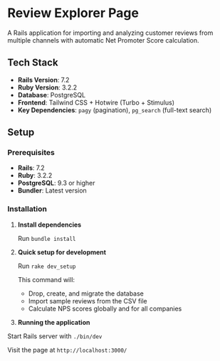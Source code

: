 # Review Explorer Page

A Rails application for importing and analyzing customer reviews from multiple channels with automatic Net Promoter Score calculation.

## Tech Stack

- **Rails Version**: 7.2
- **Ruby Version**: 3.2.2
- **Database**: PostgreSQL
- **Frontend**: Tailwind CSS + Hotwire (Turbo + Stimulus)
- **Key Dependencies**: `pagy` (pagination), `pg_search` (full-text search)

## Setup

### Prerequisites
- **Rails**: 7.2
- **Ruby**: 3.2.2
- **PostgreSQL**: 9.3 or higher
- **Bundler**: Latest version

### Installation 

1. **Install dependencies**
   
   Run ```bundle install```

3. **Quick setup for development**
   
   Run ```rake dev_setup```

   This command will:
   - Drop, create, and migrate the database
   - Import sample reviews from the CSV file
   - Calculate NPS scores globally and for all companies

  4. **Running the application**

  Start Rails server with `./bin/dev`

  Visit the page at `http://localhost:3000/`
   

